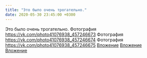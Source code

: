 ```yaml
---
title: "Это было очень трогательно."
date: 2020-05-30 23:45:00 +0300
---
```


Это было очень трогательно.
Фотография
<a class="vk-attach" href="https://vk.com/photo41076938_457246673">https://vk.com/photo41076938_457246673</a>
Фотография
<a class="vk-attach" href="https://vk.com/photo41076938_457246674">https://vk.com/photo41076938_457246674</a>
Фотография
<a class="vk-attach" href="https://vk.com/photo41076938_457246675">https://vk.com/photo41076938_457246675</a>
<a class="vk-attach" href="https://vk.com/photo41076938_457246673">Вложение</a>
<a class="vk-attach" href="https://vk.com/photo41076938_457246674">Вложение</a>
<a class="vk-attach" href="https://vk.com/photo41076938_457246675">Вложение</a>
